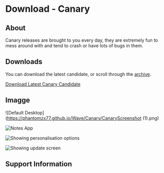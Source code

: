 # Download - Canary
## About
Canary releases are brought to you every day, they are extremely fun to mess around with and tend to crash or have lots of bugs in them.
## Downloads
You can download the latest candidate, or scroll through the [archive](https://phantomzx77.github.io/Wave/Archive).

[Download Latest Canary Candidate](https://mega.nz/file/BuEjUbJS#Fj4MJL-u0ayr0Pi63C-7Mmehm4arMcPPmY3cMny0wlU)

## Imagge
![Default Desktop](https://phantomzx77.github.io/Wave/Canary/CanaryScreenshot (1).png)

![Notes App](image.jpg)

![Showing personalisation options](image.jpg)

![Showing update screen](image.jpg)

## Support Information
